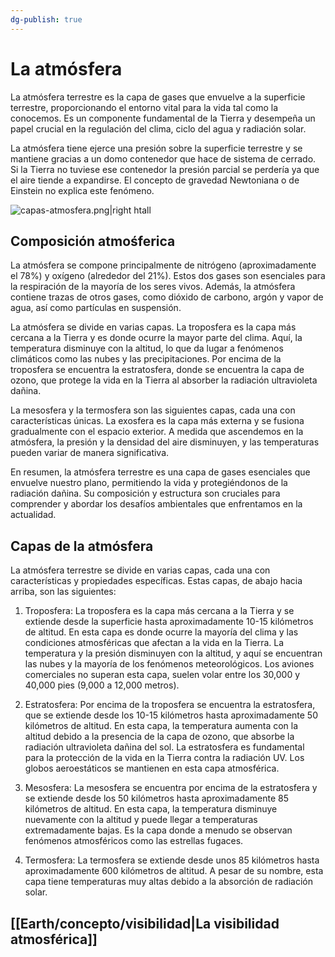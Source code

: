 ```yaml
---
dg-publish: true
---
```


# La atmósfera

La atmósfera terrestre es la capa de gases que envuelve a la superficie terrestre, proporcionando el entorno vital para la vida tal como la conocemos. Es un componente fundamental de la Tierra y desempeña un papel crucial en la regulación del clima, ciclo del agua y radiación solar.

La atmósfera tiene ejerce una presión sobre la superficie terrestre y se mantiene gracias a un domo contenedor que hace de sistema de cerrado. Si la Tierra no tuviese ese contenedor la presión parcial se perdería ya que el aire tiende a expandirse. El concepto de gravedad Newtoniana o de Einstein no explica este fenómeno.

![capas-atmosfera.png|right htall](https://i.imgur.com/NpxqOE1.png)

## Composición atmośferica

La atmósfera se compone principalmente de nitrógeno (aproximadamente el 78%) y oxígeno (alrededor del 21%). Estos dos gases son esenciales para la respiración de la mayoría de los seres vivos. Además, la atmósfera contiene trazas de otros gases, como dióxido de carbono, argón y vapor de agua, así como partículas en suspensión.

La atmósfera se divide en varias capas. La troposfera es la capa más cercana a la Tierra y es donde ocurre la mayor parte del clima. Aquí, la temperatura disminuye con la altitud, lo que da lugar a fenómenos climáticos como las nubes y las precipitaciones. Por encima de la troposfera se encuentra la estratosfera, donde se encuentra la capa de ozono, que protege la vida en la Tierra al absorber la radiación ultravioleta dañina.

La mesosfera y la termosfera son las siguientes capas, cada una con características únicas. La exosfera es la capa más externa y se fusiona gradualmente con el espacio exterior. A medida que ascendemos en la atmósfera, la presión y la densidad del aire disminuyen, y las temperaturas pueden variar de manera significativa.


En resumen, la atmósfera terrestre es una capa de gases esenciales que envuelve nuestro plano, permitiendo la vida y protegiéndonos de la radiación dañina. Su composición y estructura son cruciales para comprender y abordar los desafíos ambientales que enfrentamos en la actualidad.

## Capas de la atmósfera

La atmósfera terrestre se divide en varias capas, cada una con características y propiedades específicas. Estas capas, de abajo hacia arriba, son las siguientes:

1. Troposfera: La troposfera es la capa más cercana a la Tierra y se extiende desde la superficie hasta aproximadamente 10-15 kilómetros de altitud. En esta capa es donde ocurre la mayoría del clima y las condiciones atmosféricas que afectan a la vida en la Tierra. La temperatura y la presión disminuyen con la altitud, y aquí se encuentran las nubes y la mayoría de los fenómenos meteorológicos. Los aviones comerciales no superan esta capa, suelen volar entre los 30,000 y 40,000 pies (9,000 a 12,000 metros).

2. Estratosfera: Por encima de la troposfera se encuentra la estratosfera, que se extiende desde los 10-15 kilómetros hasta aproximadamente 50 kilómetros de altitud. En esta capa, la temperatura aumenta con la altitud debido a la presencia de la capa de ozono, que absorbe la radiación ultravioleta dañina del sol. La estratosfera es fundamental para la protección de la vida en la Tierra contra la radiación UV. Los globos aeroestáticos se mantienen en esta capa atmosférica.

3. Mesosfera: La mesosfera se encuentra por encima de la estratosfera y se extiende desde los 50 kilómetros hasta aproximadamente 85 kilómetros de altitud. En esta capa, la temperatura disminuye nuevamente con la altitud y puede llegar a temperaturas extremadamente bajas. Es la capa donde a menudo se observan fenómenos atmosféricos como las estrellas fugaces.

4. Termosfera: La termosfera se extiende desde unos 85 kilómetros hasta aproximadamente 600 kilómetros de altitud. A pesar de su nombre, esta capa tiene temperaturas muy altas debido a la absorción de radiación solar.

## [[Earth/concepto/visibilidad\|La visibilidad atmosférica]]
